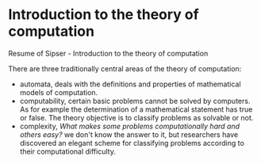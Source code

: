 # Introduction to the theory of computation

Resume of Sipser - Introduction to the theory of computation


There are three traditionally central areas of the theory of computation: 

* automata, deals with the definitions and properties of mathematical models of computation.
* computability, certain basic problems cannot be solved by computers. As for example the determination of a mathematical statement has true or false. The theory objective is to classify problems as solvable or not.
* complexity, *What makes some problems computationally hard and others easy?* we don't know the answer to it, but researchers have discovered an elegant scheme for classifying problems according to their computational difficulty.

